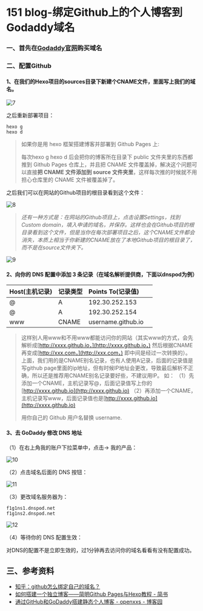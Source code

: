 # 151 blog-绑定Github上的个人博客到Godaddy域名

### 一、首先在[Godaddy官网](https://sg.godaddy.com/zh/)购买域名

### 二、配置Github

#### 1、在我们的Hexo项目的sources目录下新建个**CNAME**文件，里面写上我们的域名。

![7](https://user-images.githubusercontent.com/23518990/68289256-c52cf480-00c0-11ea-917d-eb4cccebd142.jpg)

之后重新部署项目：

```text
hexo g
hexo d
```

> 如果你是用 hexo 框架搭建博客并部署到 Github Pages 上:
>
> 每次hexo g hexo d 后会把你的博客所在目录下 public 文件夹里的东西都推到 Github Pages 仓库上，并且把 CNAME 文件覆盖掉，解决这个问题可以直接**把 CNAME 文件添加到 source 文件夹里**，这样每次推的时候就不用担心仓库里的 CNAME 文件被覆盖掉了。

之后我们可以在网站的Github项目的根目录看到这个文件：

![8](https://user-images.githubusercontent.com/23518990/68289274-cc540280-00c0-11ea-97e0-0937492eeeef.jpg)

> _还有一种方式是：在网站的Github项目上，点击设置Settings，找到Custom domain，填入申请的域名，并保存。这样也会在Github项目的根目录看到这个文件，但是当你在每次部署项目之后，这个CNAME文件都会消失，本质上相当于你新建的CNAME放在了本地Github项目的根目录了，而不是在source文件夹下。_

![9](https://user-images.githubusercontent.com/23518990/68289287-d118b680-00c0-11ea-9ec5-9e095cb9a602.jpg)

#### 2、向你的 DNS 配置中添加 3 条记录（在域名解析提供商，下面以dnspod为例）

| Host\(主机记录\) | 记录类型 | Points To\(记录值\) |  |
| :--- | :--- | :--- | :--- |
| @ | A | 192.30.252.153 |  |
| @ | A | 192.30.252.154 |  |
| www | CNAME | username.github.io |  |

> 这样别人用www和不用www都能访问你的网站（其实www的方式，会先解析成[http://xxxx.github.io，](http://xxxx.github.io，) 然后根据CNAME再变成[http://xxx.com，](http://xxx.com，) 即中间是经过一次转换的）。 上面，我们用的是CNAME别名记录，也有人使用A记录，后面的记录值是写github page里面的ip地址，但有时候IP地址会更改，导致最后解析不正确，所以还是推荐用CNAME别名记录要好些，不建议用IP。 如： （1）先添加一个CNAME，主机记录写@，后面记录值写上你的[http://xxxx.github.io](http://xxxx.github.io) （2）再添加一个CNAME，主机记录写www，后面记录值也是[http://xxxx.github.io](http://xxxx.github.io)
>
> 用你自己的 Github 用户名替换 username.

#### 3、去 GoDaddy 修改 DNS 地址

（1）在右上角我的账户下拉菜单中，点击-&gt; 我的产品：

![10](https://user-images.githubusercontent.com/23518990/68289313-da098800-00c0-11ea-99ed-4aa3e61c8325.jpg)

（2）点击域名后面的 DNS 按钮：

![11](https://user-images.githubusercontent.com/23518990/68289322-dd9d0f00-00c0-11ea-9f71-a15c1bf3c3b3.jpg)

（3）更改域名服务器为：

```text
f1g1ns1.dnspod.net 
f1g1ns2.dnspod.net
```

![12](https://user-images.githubusercontent.com/23518990/68289331-e1309600-00c0-11ea-8382-47500fb31170.jpg)

（4）等待你的 DNS 配置生效：

对DNS的配置不是立即生效的，过1分钟再去访问你的域名看看有没有配置成功。

## 三、参考资料

* [知乎：github怎么绑定自己的域名？](https://www.zhihu.com/question/31377141)
* [如何搭建一个独立博客——简明Github Pages与Hexo教程 - 简书](http://www.jianshu.com/p/05289a4bc8b2)
* [通过GitHub和GoDaddy搭建静态个人博客 - openxxs - 博客园](http://www.cnblogs.com/openxxs/p/5950598.html?utm_source=itdadao&utm_medium=referral)

